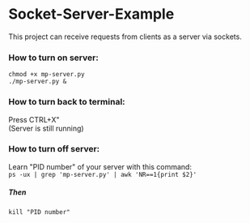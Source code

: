 # Socket-Server-Example
This project can receive requests from clients as a server via sockets.

### How to turn on server:
  ``chmod +x mp-server.py``   
  ``./mp-server.py &``

### How to turn back to terminal:
Press CTRL+X"  
(Server is still running)

### How to turn off server:
Learn "PID number" of your server with this command:   
  ``ps -ux | grep 'mp-server.py' | awk 'NR==1{print $2}'``
##### Then
  ``kill "PID number"``
